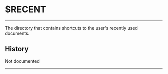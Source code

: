 # $RECENT

---

The directory that contains shortcuts to the user's recently used documents.

## History

Not documented

---